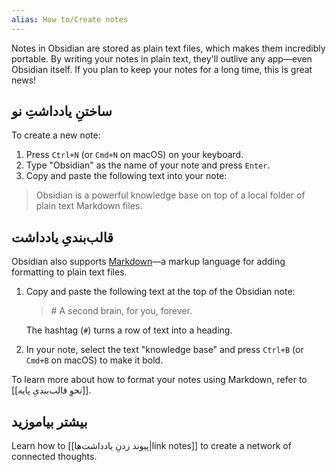 ```yaml
---
alias: How to/Create notes
---
```


Notes in Obsidian are stored as plain text files, which makes them incredibly portable. By writing your notes in plain text, they'll outlive any app—even Obsidian itself. If you plan to keep your notes for a long time, this is great news!

## ساختنِ یادداشتِ نو

To create a new note:

1. Press `Ctrl+N` (or `Cmd+N` on macOS) on your keyboard.
2. Type "Obsidian" as the name of your note and press `Enter`.
3. Copy and paste the following text into your note:

> Obsidian is a powerful knowledge base on top of a local folder of plain text Markdown files.

## قالب‌بندیِ یادداشت

Obsidian also supports [Markdown](https://en.wikipedia.org/wiki/Markdown)—a markup language for adding formatting to plain text files.

1. Copy and paste the following text at the top of the Obsidian note:

   > \# A second brain, for you, forever.

   The hashtag (`#`) turns a row of text into a heading.

2. In your note, select the text "knowledge base" and press `Ctrl+B` (or `Cmd+B` on macOS) to make it bold.

To learn more about how to format your notes using Markdown, refer to [[نحوِ قالب‌بندیِ پایه]].

## بیشتر بیاموزید

Learn how to [[پیوند زدنِ یادداشت‌ها|link notes]] to create a network of connected thoughts.
